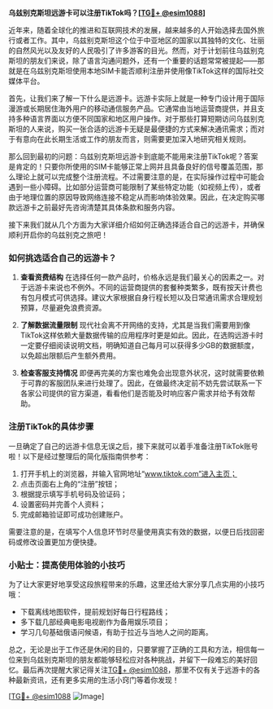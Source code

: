 **乌兹别克斯坦远游卡可以注册TikTok吗？[[TG💪+ @esim1088](https://t.me/s/esim1088)]**

近年来，随着全球化的推进和互联网技术的发展，越来越多的人开始选择去国外旅行或者工作。其中，乌兹别克斯坦这个位于中亚地区的国家以其独特的文化、壮丽的自然风光以及友好的人民吸引了许多游客的目光。然而，对于计划前往乌兹别克斯坦的朋友们来说，除了语言沟通问题外，还有一个重要的话题常常被提起——那就是在乌兹别克斯坦使用本地SIM卡能否顺利注册并使用像TikTok这样的国际社交媒体平台。

首先，让我们来了解一下什么是远游卡。远游卡实际上就是一种专门设计用于国际漫游或长期居住海外用户的移动通信服务产品。它通常由当地运营商提供，并且支持多种语言界面以方便不同国家和地区用户操作。对于那些打算短期访问乌兹别克斯坦的人来说，购买一张合适的远游卡无疑是最便捷的方式来解决通讯需求；而对于有意向在此长期生活或工作的朋友而言，则需要更加深入地研究相关规则。

那么回到最初的问题：乌兹别克斯坦远游卡到底能不能用来注册TikTok呢？答案是肯定的！只要你所使用的SIM卡能够正常上网并且具备良好的信号覆盖范围，那么理论上就可以完成整个注册流程。不过需要注意的是，在实际操作过程中可能会遇到一些小障碍。比如部分运营商可能限制了某些特定功能（如视频上传），或者由于地理位置的原因导致网络连接不稳定从而影响体验效果。因此，在决定购买哪款远游卡之前最好先咨询清楚其具体条款和服务内容。

接下来我们就从几个方面为大家详细介绍如何正确选择适合自己的远游卡，并确保顺利开启你的乌兹别克之旅吧！

### 如何挑选适合自己的远游卡？

1. **查看资费结构**
   在选择任何一款产品时，价格永远是我们最关心的因素之一。对于远游卡来说也不例外。不同的运营商提供的套餐种类繁多，既有按天计费也有包月模式可供选择。建议大家根据自身行程长短以及日常通讯需求合理规划预算，尽量避免浪费资源。
   
2. **了解数据流量限制**
   现代社会离不开网络的支持，尤其是当我们需要用到像TikTok这样依赖大量数据传输的应用程序时更是如此。因此，在选购远游卡时一定要仔细阅读说明文档，明确知道自己每月可以获得多少GB的数据额度，以免超出限额后产生额外费用。

3. **检查客服支持情况**
   即便再完美的方案也难免会出现意外状况，这时就需要依赖于可靠的客服团队来进行处理了。因此，在做最终决定前不妨先尝试联系一下各家公司提供的官方渠道，看看他们是否能及时响应客户需求并给予有效帮助。

### 注册TikTok的具体步骤

一旦确定了自己的远游卡信息无误之后，接下来就可以着手准备注册TikTok账号啦！以下是经过整理后的简化版指南供参考：

1. 打开手机上的浏览器，并输入官网地址“www.tiktok.com”进入主页；
2. 点击页面右上角的“注册”按钮；
3. 根据提示填写手机号码及验证码；
4. 设置密码并完善个人资料；
5. 完成邮箱验证即可成功创建账户。

需要注意的是，在填写个人信息环节时尽量使用真实有效的数据，以便日后找回密码或修改设置更加方便快捷。

### 小贴士：提高使用体验的小技巧

为了让大家更好地享受这段旅程带来的乐趣，这里还给大家分享几点实用的小技巧哦：
- 下载离线地图软件，提前规划好每日行程路线；
- 多下载几部经典电影电视剧作为备用娱乐项目；
- 学习几句基础俄语问候语，有助于拉近与当地人之间的距离。

总之，无论是出于工作还是休闲的目的，只要掌握了正确的工具和方法，相信每一位来到乌兹别克斯坦的朋友都能够轻松应对各种挑战，并留下一段难忘的美好回忆。最后再次提醒大家记得关注[TG💪+ @esim1088](https://t.me/s/esim1088)，那里不仅有关于远游卡的各种最新资讯，还有更多实用的生活小窍门等着你发现！

[[TG💪+ @esim1088](https://t.me/s/esim1088) ![Image](https://i.postimg.cc/4NQfJmqS/Snipaste-2025-05-13-00-14-12.png)]